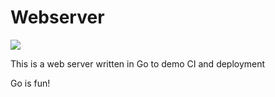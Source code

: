 # Webserver

[![](https://api.travis-ci.org/veloandy/webserver.svg?branch=master)](https://travis-ci.org/veloandy/webserver)

This is a web server written in Go to demo CI and deployment

Go is fun!
